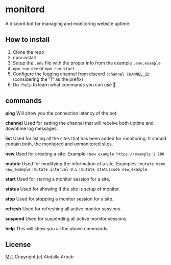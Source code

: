 # monitord
A discord bot for managing and monitoring website uptime.

## How to install
1. Clone the repo
2. npm install
3. Setup the `.env` file with the proper info from the example `.env.example`
3. `npm run dev` or `npm run start`
4. Configure the logging channel from discord `!channel CHANNEL_ID` (considering the "!" as the prefix)
5. Do `!help` to learn what commands you can use :rocket:

## commands
**ping**
Will show you the connection latency of the bot.

**channel**
Used for setting the channel that will receive both uptime and downtime log messages.

**list**
Used for listing all the sites that has been added for monitoring. It should contain both, the monitored and unmonitored sites.

**new**
Used for creating a site. Example `!new example https://example 1 200`

**mutate**
Used for modifying the information of a site. Examples `!mutate name new_example` `!mutate interval 0.5` `!mutate statuscode new_example`

**start**
Used for staring a monitor session for a site.

**status**
Used for showing if the site is setup of monitor.

**stop**
Used for stopping a monitor session for a site.

**refresh**
Used for refreshing all active monitor sessions.

**suspend**
Used for suspending all active monitor sessions.

**help**
This will show you all the above commands.


## License
[MIT](https://github.com/the94air/monitord/blob/main/LICENSE) Copyright (c) Abdalla Arbab
